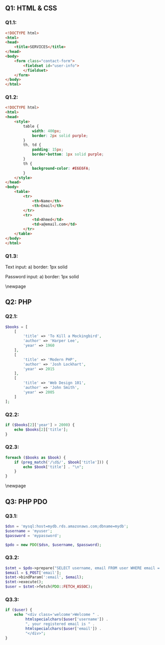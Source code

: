 ## Q1: HTML & CSS

### Q1.1:
```html
<!DOCTYPE html>
<html>
<head>
    <title>SERVICES</title>
</head>
<body>
    <form class="contact-form">
        <fieldset id="user-info">
        </fieldset>
    </form>
</body>
</html>
```

### Q1.2:
```html
<!DOCTYPE html>
<html>
<head>
    <style>
        table {
            width: 400px;
            border: 2px solid purple;
        }
        th, td {
            padding: 15px;
            border-bottom: 1px solid purple;
        }
        th {
            background-color: #E6E6FA;
        }
    </style>
</head>
<body>
    <table>
        <tr>
            <th>Name</th>
            <th>Email</th>
        </tr>
        <tr>
            <td>Ahmed</td>
            <td>a@email.com</td>
        </tr>
    </table>
</body>
</html>
```

### Q1.3:
Text input: a) border: 1px solid

Password input: a) border: 1px solid

\newpage

## Q2: PHP

### Q2.1:
```php
$books = [
    [
        'title' => 'To Kill a Mockingbird',
        'author' => 'Harper Lee',
        'year' => 1960
    ],
    [
        'title' => 'Modern PHP',
        'author' => 'Josh Lockhart',
        'year' => 2015
    ],
    [
        'title' => 'Web Design 101',
        'author' => 'John Smith',
        'year' => 2005
    ]
];
```

### Q2.2:
```php
if ($books[2]['year'] > 2000) {
    echo $books[2]['title'];
}
```

### Q2.3:
```php
foreach ($books as $book) {
    if (preg_match('/\d$/', $book['title'])) {
        echo $book['title'] . "\n";
    }
}
```

\newpage

## Q3: PHP PDO

### Q3.1:
```php
$dsn = 'mysql:host=mydb.rds.amazonaws.com;dbname=mydb';
$username = 'myuser';
$password = 'mypassword';

$pdo = new PDO($dsn, $username, $password);
```

### Q3.2:
```php
$stmt = $pdo->prepare("SELECT username, email FROM user WHERE email = :email");
$email = $_POST['email'];
$stmt->bindParam(':email', $email);
$stmt->execute();
$user = $stmt->fetch(PDO::FETCH_ASSOC);
```

### Q3.3:
```php
if ($user) {
    echo "<div class='welcome'>Welcome " . 
         htmlspecialchars($user['username']) . 
         ", your registered email is " . 
         htmlspecialchars($user['email']) . 
         "</div>";
}
```